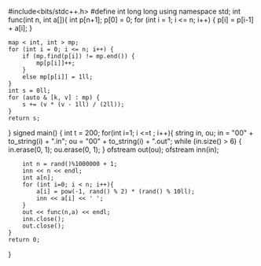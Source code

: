 #include<bits/stdc++.h>
#define int long long
using namespace std;
int func(int n, int a[]){
    int  p[n+1];
    p[0] = 0;
    for (int i = 1; i <= n; i++) {
        p[i] = p[i-1] + a[i];
    }

    map < int, int > mp;
    for (int i = 0; i <= n; i++) {
        if (mp.find(p[i]) != mp.end()) {
            mp[p[i]]++;
        }
        else mp[p[i]] = 1ll;
    }
    int s = 0ll;
    for (auto & [k, v] : mp) {
        s += (v * (v - 1ll) / (2ll));
    }
    return s;

}
signed main() {
    int t = 200;
    for(int i=1; i <=t ; i++){
        string in, ou;
        in = "00" + to_string(i) + ".in";
        ou = "00" + to_string(i) + ".out";
        while (in.size() > 6) {
            in.erase(0, 1);
            ou.erase(0, 1);
        }
        ofstream out(ou);
        ofstream inn(in);

        int n = rand()%1000000 + 1;
        inn << n << endl;
        int a[n];
        for (int i=0; i < n; i++){
            a[i] = pow(-1, rand() % 2) * (rand() % 10ll);
            inn << a[i] << ' ';
        }
        out << func(n,a) << endl;
        inn.close();
        out.close();
    }
    return 0;
}
